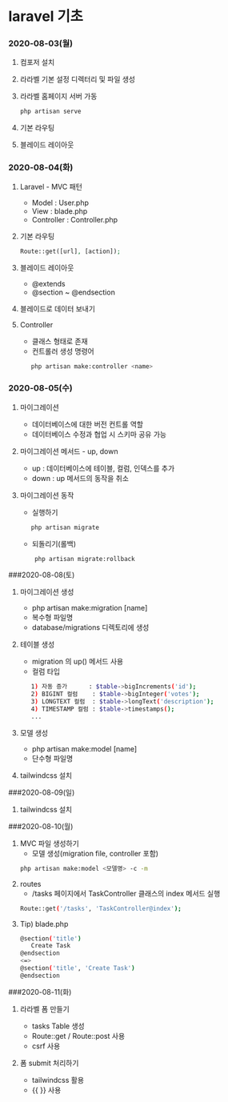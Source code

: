 # laravel 기초

### 2020-08-03(월)

1. 컴포저 설치

2. 라라벨 기본 설정 디렉터리 및 파일 생성

3. 라라벨 홈페이지 서버 가동
    ```bash
    php artisan serve
    ```
4. 기본 라우팅

5. 블레이드 레이아웃

### 2020-08-04(화)
1. Laravel - MVC 패턴
    - Model : User.php
    - View : blade.php
    - Controller : Controller.php

2. 기본 라우팅

    ```php
    Route::get([url], [action]); 
    ```
   
3. 블레이드 레이아웃
    - @extends    
    - @section ~ @endsection
  
4. 블레이드로 데이터 보내기

5. Controller
    - 클래스 형태로 존재
    - 컨트롤러 생성 명령어
    ```bash
       php artisan make:controller <name>
    ```
    
### 2020-08-05(수)
1. 마이그레이션
    - 데이터베이스에 대한 버전 컨트롤 역할
    - 데이터베이스 수정과 협업 시 스키마 공유 가능
    
2. 마이그레이션 메서드 - up, down 
    - up : 데이터베이스에 테이블, 컬럼, 인덱스를 추가
    - down : up 메서드의 동작을 취소 
    
3. 마이그레이션 동작
    - 실행하기
    ```bash
       php artisan migrate 
   ```
   - 되돌리기(롤백)
   ```bash
       php artisan migrate:rollback
   ```
    
###2020-08-08(토)
1. 마이그레이션 생성
    - php artisan make:migration [name]
    - 복수형 파일명
    - database/migrations 디렉토리에 생성
    
2. 테이블 생성
    - migration 의 up() 메서드 사용
    - 컬럼 타입
    ```bash
       1) 자동 증가      : $table->bigIncrements('id'); 
       2) BIGINT 컬럼    : $table->bigInteger('votes');
       3) LONGTEXT 컬럼  : $table->longText('description');
       4) TIMESTAMP 컬럼 : $table->timestamps();
       ...
   ```
3. 모델 생성 
    - php artisan make:model [name]
    - 단수형 파일명

4. tailwindcss 설치

###2020-08-09(일)

1. tailwindcss 설치

###2020-08-10(월)
1. MVC 파일 생성하기
    - 모델 생성(migration file, controller 포함)
    ```bash
    php artisan make:model <모델명> -c -m    
    ```
2. routes
    - /tasks 페이지에서 TaskController 클래스의 index 메서드 실행
    ```bash
    Route::get('/tasks', 'TaskController@index');    
    ```
3. Tip) blade.php
    ```bash
    @section('title')
       Create Task
    @endsection
   <=> 
    @section('title', 'Create Task')
    @endsection
    ```
   
###2020-08-11(화)
1. 라라벨 폼 만들기
    - tasks Table 생성
    - Route::get / Route::post 사용
    - csrf 사용
    
2. 폼 submit 처리하기
    - tailwindcss 활용
    - {{ }} 사용
